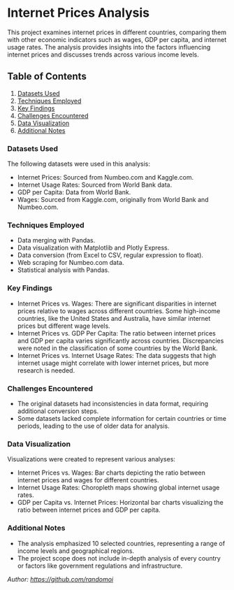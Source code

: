 # Internet Prices Analysis 

This project examines internet prices in different countries, comparing them with other economic indicators such as wages, GDP per capita, and internet usage rates. The analysis provides insights into the factors influencing internet prices and discusses trends across various income levels.

## Table of Contents

1. [Datasets Used](#datasets-used)
2. [Techniques Employed](#techniques-employed)
3. [Key Findings](#key-findings)
4. [Challenges Encountered](#challenges-encountered)
5. [Data Visualization](#data-visualization)
6. [Additional Notes](#additional-notes)

### **Datasets Used**

The following datasets were used in this analysis:

- Internet Prices: Sourced from Numbeo.com and Kaggle.com.
- Internet Usage Rates: Sourced from World Bank data.
- GDP per Capita: Data from World Bank.
- Wages: Sourced from Kaggle.com, originally from World Bank and Numbeo.com.

### **Techniques Employed**

- Data merging with Pandas.
- Data visualization with Matplotlib and Plotly Express.
- Data conversion (from Excel to CSV, regular expression to float).
- Web scraping for Numbeo.com data.
- Statistical analysis with Pandas.

### **Key Findings**

- Internet Prices vs. Wages: There are significant disparities in internet prices relative to wages across different countries. Some high-income countries, like the United States and Australia, have similar internet prices but different wage levels.
- Internet Prices vs. GDP Per Capita: The ratio between internet prices and GDP per capita varies significantly across countries. Discrepancies were noted in the classification of some countries by the World Bank.
- Internet Prices vs. Internet Usage Rates: The data suggests that high internet usage might correlate with lower internet prices, but more research is needed.

### **Challenges Encountered**

- The original datasets had inconsistencies in data format, requiring additional conversion steps.
- Some datasets lacked complete information for certain countries or time periods, leading to the use of older data for analysis.

### **Data Visualization**

Visualizations were created to represent various analyses:

- Internet Prices vs. Wages: Bar charts depicting the ratio between internet prices and wages for different countries.
- Internet Usage Rates: Choropleth maps showing global internet usage rates.
- GDP per Capita vs. Internet Prices: Horizontal bar charts visualizing the ratio between internet prices and GDP per capita.

### **Additional Notes**

- The analysis emphasized 10 selected countries, representing a range of income levels and geographical regions.
- The project scope does not include in-depth analysis of every country or factors like government regulations and infrastructure.

*Author: https://github.com/randomoi*